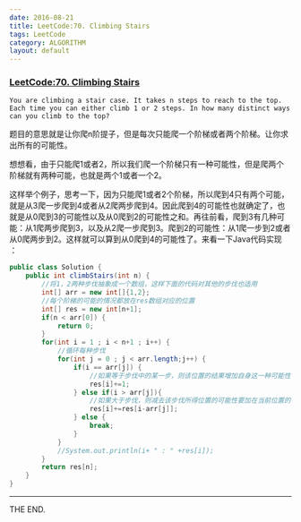 ```yaml
---
date: 2016-08-21
title: LeetCode:70. Climbing Stairs
tags: LeetCode
category: ALGORITHM
layout: default
---
```


### [LeetCode:70. Climbing Stairs](https://leetcode.com/problems/climbing-stairs/)

```
You are climbing a stair case. It takes n steps to reach to the top.
Each time you can either climb 1 or 2 steps. In how many distinct ways can you climb to the top?
```
<!--more-->

题目的意思就是让你爬n阶提子，但是每次只能爬一个阶梯或者两个阶梯。让你求出所有的可能性。

想想看，由于只能爬1或者2，所以我们爬一个阶梯只有一种可能性，但是爬两个阶梯就有两种可能，也就是两个1或者一个2。

这样举个例子，思考一下，因为只能爬1或者2个阶梯，所以爬到4只有两个可能，就是从3爬一步爬到4或者从2爬两步爬到4。因此爬到4的可能性也就确定了，也就是从0爬到3的可能性以及从0爬到2的可能性之和。再往前看，爬到3有几种可能：从1爬两步爬到3，以及从2爬一步爬到3。爬到2的可能性：从1爬一步到2或者从0爬两步到2。这样就可以算到从0爬到4的可能性了。来看一下Java代码实现 ：

```java
public class Solution {
    public int climbStairs(int n) {
        //将1，2两种步伐抽象成一个数组，这样下面的代码对其他的步伐也适用
        int[] arr = new int[]{1,2};
        //每个阶梯的可能的情况都放在res数组对应的位置
        int[] res = new int[n+1];
        if(n < arr[0]) {
            return 0;
        }
        for(int i = 1 ; i < n+1 ; i++) {
            //循环每种步伐
            for(int j = 0 ; j < arr.length;j++) {
                if(i == arr[j]) {
                    //如果等于步伐中的某一步，则该位置的结果增加自身这一种可能性
                    res[i]+=1;
                } else if(i > arr[j]){
                    //如果大于步伐，则减去该步伐所得位置的可能性要加在当前位置的可能性里面。
                    res[i]+=res[i-arr[j]];
                } else {
                    break;
                }
            }
            //System.out.println(i+ " : " +res[i]);
        }
        return res[n];
    }
}
```
- - -
THE END.
